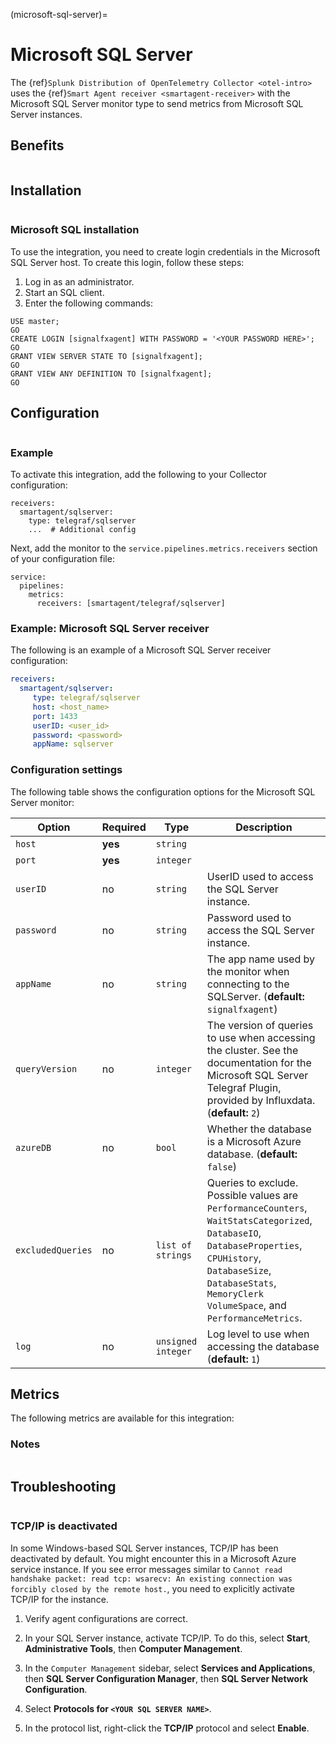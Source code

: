 (microsoft-sql-server)=

# Microsoft SQL Server

<meta name="description" content="Use this Splunk Observability Cloud integration for the Microsoft SQL / MSQL monitor. See benefits, install, configuration, and metrics">

The {ref}`Splunk Distribution of OpenTelemetry Collector <otel-intro>` uses the {ref}`Smart Agent receiver <smartagent-receiver>` with the Microsoft SQL Server monitor type to send metrics from Microsoft SQL Server instances. 

## Benefits

```{include} /_includes/benefits.md
```

## Installation

```{include} /_includes/collector-installation-linux.md
```

### Microsoft SQL installation

To use the integration, you need to create login credentials in the Microsoft SQL Server host. To create this login, follow these steps:

1. Log in as an administrator.
2. Start an SQL client.
3. Enter the following commands:

```
USE master;
GO
CREATE LOGIN [signalfxagent] WITH PASSWORD = '<YOUR PASSWORD HERE>';
GO
GRANT VIEW SERVER STATE TO [signalfxagent];
GO
GRANT VIEW ANY DEFINITION TO [signalfxagent];
GO
```

## Configuration

```{include} /_includes/configuration.md
```

### Example

To activate this integration, add the following to your Collector configuration:

```
receivers:
  smartagent/sqlserver:
    type: telegraf/sqlserver
    ...  # Additional config
```

Next, add the monitor to the `service.pipelines.metrics.receivers` section of your configuration file:

```
service:
  pipelines:
    metrics:
      receivers: [smartagent/telegraf/sqlserver]
```

### Example: Microsoft SQL Server receiver

The following is an example of a Microsoft SQL Server receiver configuration:

```yaml
receivers:
  smartagent/sqlserver:
     type: telegraf/sqlserver
     host: <host_name>
     port: 1433
     userID: <user_id>
     password: <password>
     appName: sqlserver
```

### Configuration settings

The following table shows the configuration options for the Microsoft SQL Server monitor:

| Option | Required | Type | Description |
| --- | --- | --- | --- |
| `host` | **yes** | `string` |  |
| `port` | **yes** | `integer` |  |
| `userID` | no | `string` | UserID used to access the SQL Server instance. |
| `password` | no | `string` | Password used to access the SQL Server instance. |
| `appName` | no | `string` | The app name used by the monitor when connecting to the SQLServer. (**default:** `signalfxagent`) |
| `queryVersion` | no | `integer` | The version of queries to use when accessing the cluster. See the documentation for the Microsoft SQL Server Telegraf Plugin, provided by Influxdata. (**default:** `2`) |
| `azureDB` | no | `bool` | Whether the database is a Microsoft Azure database. (**default:** `false`) |
| `excludedQueries` | no | `list of strings` | Queries to exclude. Possible values are `PerformanceCounters`, `WaitStatsCategorized`, `DatabaseIO`, `DatabaseProperties`, `CPUHistory`, `DatabaseSize`, `DatabaseStats`, `MemoryClerk` `VolumeSpace`, and `PerformanceMetrics`. |
| `log` | no | `unsigned integer` | Log level to use when accessing the database (**default:** `1`) |

## Metrics

The following metrics are available for this integration:

<div class="metrics-yaml" url="https://raw.githubusercontent.com/signalfx/splunk-otel-collector/main/internal/signalfx-agent/pkg/monitors/telegraf/monitors/mssqlserver/metadata.yaml"></div>

### Notes

```{include} /_includes/metric-defs.md
```

## Troubleshooting

```{include} /_includes/troubleshooting.md
```

### TCP/IP is deactivated

In some Windows-based SQL Server instances, TCP/IP has been deactivated by default. You might encounter this in a Microsoft Azure service instance. If you see error messages similar to `Cannot read handshake packet: read tcp: wsarecv: An existing connection was forcibly closed by the remote host.`, you need to explicitly activate TCP/IP for the instance.

1. Verify agent configurations are correct.

2. In your SQL Server instance, activate TCP/IP. To do this, select **Start**, **Administrative Tools**, then **Computer Management**.

3. In the `Computer Management` sidebar, select **Services and Applications**, then **SQL Server Configuration Manager**, then **SQL Server Network Configuration**.

4. Select **Protocols for `<YOUR SQL SERVER NAME>`**.

5. In the protocol list, right-click the **TCP/IP** protocol and select **Enable**.